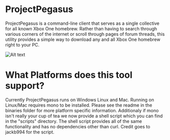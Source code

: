 
# ProjectPegasus
ProjectPegasus is a command-line client that serves as a single collective for
all known Xbox One homebrew. Rather than having to search through various corners
of the internet or scroll through pages of forum threads, this utility provides a
simple way to download any and all Xbox One homebrew right to your PC. 

![Alt text]( https://image.ibb.co/g3deLQ/Project_Peg_Current.jpg "ProjectPegasus")

# What Platforms does this tool support?
Currently ProjectPegasus runs on Windows Linux and Mac. Running on Linux/Mac
requires mono to be installed. Please see the readme in the binaries folder for more
platform specific information. Additionaly if mono isn't really your cup of tea we 
now provide a shell script which you can find in the "scripts" directory. The shell
script provides all of the same functionality and has no dependencies other than curl.
Credit goes to jackb994 for the script.





